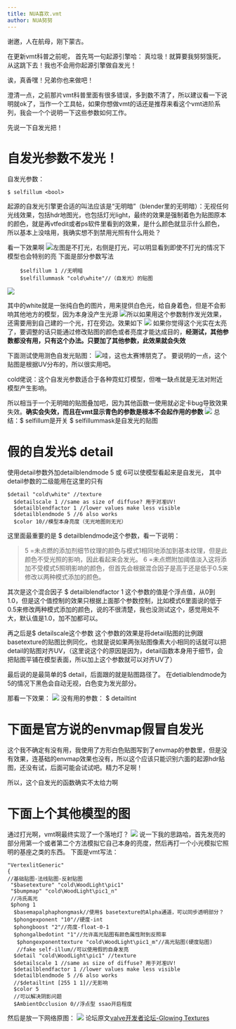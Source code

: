 ```yaml
---
title: NUA喜欢.vmt
author: NUA努努
---
```


谢邀，人在航母，刚下蒙古。

在更新vmt科普之前呢，
首先骂一句起源引擎哈：
真垃圾！就算要我努努饿死，从这跳下去！我也不会用你起源引擎做自发光！

诶，真香嘿！兄弟你也来做吧！

澄清一点，之前那片vmt科普里面有很多错误，多到数不清了，所以建议看一下说明就ok了，当作一个工具帖，如果你想做vmt的话还是推荐来看这个vmt进阶系列，我会一个个说明一下这些参数如何工作。

先说一下自发光把！

# 自发光参数不发光！

自发光参数：

```
$ selfillum <bool>
```

起源的自发光引擎更合适的叫法应该是“无明暗”（blender里的无明暗）：无视任何光线效果，包括hdr地图光，也包括灯光light，最终的效果是强制着色为贴图原本的颜色，就是再vtfedit或者ps软件里看到的效果，是什么颜色就显示什么颜色，所以基本上没啥用，我确实想不到禁用光照有什么用处？

看一下效果啊
![](https://img-blog.csdnimg.cn/20200321185416175.png?x-oss-process=image/watermark,type_ZmFuZ3poZW5naGVpdGk,shadow_10,text_aHR0cHM6Ly9ibG9nLmNzZG4ubmV0L3dlaXhpbl80NDU0Njg2NQ==,size_16,color_FFFFFF,t_70)左图是不打光，右侧是打光，可以明显看到即使不打光的情况下模型也会特别的亮
下面是部分参数写法

```
	$selfillum 1 //无明暗
 	$selfillummask "cold\white"//（自发光）的贴图
```

![](https://img-blog.csdnimg.cn/20200321185621121.png?x-oss-process=image/watermark,type_ZmFuZ3poZW5naGVpdGk,shadow_10,text_aHR0cHM6Ly9ibG9nLmNzZG4ubmV0L3dlaXhpbl80NDU0Njg2NQ==,size_16,color_FFFFFF,t_70)

其中的white就是一张纯白色的图片，用来提供白色光，给自身着色，但是不会影响其他地方的模型，因为本身没产生光源
![](https://img-blog.csdnimg.cn/20200321185933760.png?x-oss-process=image/watermark,type_ZmFuZ3poZW5naGVpdGk,shadow_10,text_aHR0cHM6Ly9ibG9nLmNzZG4ubmV0L3dlaXhpbl80NDU0Njg2NQ==,size_16,color_FFFFFF,t_70)所以如果用这个参数制作发光效果，还需要用到自己建的一个光，打在旁边。效果如下
![](https://img-blog.csdnimg.cn/20200321190140906.png?x-oss-process=image/watermark,type_ZmFuZ3poZW5naGVpdGk,shadow_10,text_aHR0cHM6Ly9ibG9nLmNzZG4ubmV0L3dlaXhpbl80NDU0Njg2NQ==,size_16,color_FFFFFF,t_70)
如果你觉得这个光实在太亮了，要调整的话只能通过修改贴图的颜色或者亮度才能达成目的，**经测试，其他参数都没有用，只有这个办法。只要加了其他参数，此效果就会失效**

下面测试使用测色自发光贴图：
![](https://img-blog.csdnimg.cn/20200321191724886.png?x-oss-process=image/watermark,type_ZmFuZ3poZW5naGVpdGk,shadow_10,text_aHR0cHM6Ly9ibG9nLmNzZG4ubmV0L3dlaXhpbl80NDU0Njg2NQ==,size_16,color_FFFFFF,t_70)哇，这也太赛博朋克了。
要说明的一点，这个贴图是根据UV分布的，所以很实用吧。

cold佬说：这个自发光参数适合于各种霓虹灯模型，但唯一缺点就是无法对附近模型产生影响。

所以相当于一个无明暗的贴图叠加吧，因为其他函数一使用就必定卡bug导致效果失效。**确实会失效，而且在vmt显示青色的参数是根本不会起作用的参数**
![](https://img-blog.csdnimg.cn/20200321192429226.png)
总结：$ selfillum是开关
$ selfillummask是自发光的贴图


# 假的自发光$ detail
使用detail参数外加detailblendmode 5 或 6可以使模型看起来是自发光，
其中detail参数的二级能用在这里的只有

```
$detail "cold\white" //texture
  $detailscale 1 //same as size of diffuse? 用于对准UV!
  $detailblendfactor 1 //lower values make less visible
  $detailblendmode 5 //6 also works
  $color 10//模型本身亮度（无光地图则无光）
```
这里面最重要的是 $ detailblendmode这个参数，看一下说明：

> 5 =未点燃的添加剂细节纹理的颜色与模式1相同地添加到基本纹理，但是此颜色不受光照的影响，因此看起来会发光。
6 =未点燃附加阈值淡入这将添加不受模式5照明影响的颜色，但首先会根据混合因子是高于还是低于0.5来修改以两种模式添加的颜色。

其次是这个混合因子 $ detailblendfactor 1
这个参数的值是个浮点值，从0到1.0，但是这个值控制的效果只根据上面那个参数控制，比如模式6里面说的低于0.5来修改两种模式添加的颜色，说的不很清楚，我也没测试这个，感觉用处不大，默认值是1.0，加不加都可以。

再之后是$ detailscale这个参数
这个参数的效果是将detail贴图的比例跟basetexture的贴图比例同化，也就是说如果两张贴图像素大小相同的话就可以把detail的贴图对齐UV，（这里说这个的原因是因为，detail函数本身用于细节，会把贴图平铺在模型表面，所以加上这个参数就可以对齐UV了）

最后说的是最简单的$ detail，后面跟的就是贴图路径了。
在detialblendmode为5的情况下黑色会自动无视，白色变为发光部分。


那看一下效果：
![](https://img-blog.csdnimg.cn/20200321193808310.png?x-oss-process=image/watermark,type_ZmFuZ3poZW5naGVpdGk,shadow_10,text_aHR0cHM6Ly9ibG9nLmNzZG4ubmV0L3dlaXhpbl80NDU0Njg2NQ==,size_16,color_FFFFFF,t_70)
没有用的参数： $ detailtint


# 下面是官方说的envmap假冒自发光
这个我不确定有没有用，我使用了方形白色贴图写到了envmap的参数里，但是没有效果，连基础的envmap效果也没有，所以这个应该只能识别六面的起源hdr贴图，还没有试，后面可能会试试吧。精力不足啊！



所以，这个自发光的函数确实不太给力啊

# 下面上个其他模型的图
通过打光啊，vmt啊最终实现了一个落地灯？
![](https://img-blog.csdnimg.cn/20200321195932936.png?x-oss-process=image/watermark,type_ZmFuZ3poZW5naGVpdGk,shadow_10,text_aHR0cHM6Ly9ibG9nLmNzZG4ubmV0L3dlaXhpbl80NDU0Njg2NQ==,size_16,color_FFFFFF,t_70)
说一下我的思路哈，首先发亮的部分用第一个或者第二个方法模拟它自己本身的亮度，然后再打一个小光模拟它照明的基座之类的东西。
下面是vmt写法：

```
"VertexlitGeneric"
{
//基础贴图-法线贴图-反射贴图
 "$basetexture" "cold\WoodLight\pic1"
 "$bumpmap" "cold\WoodLight\pic1_n"
 //冯氏高光
 $phong 1
  $basemapalphaphongmask//使用$ basetexture的Alpha通道，可以同步透明部分？
  $phongexponent "10"//硬度-int
  $phongboost "2"//亮度-float-0-1
  $phongalbedotint "1"//允许高光贴图有颜色属性附到反照率
   $phongexponenttexture "cold\WoodLight\pic1_m"//高光贴图(硬度贴图)
   //fake self-illum//可以使用假的自身发亮
  $detail "cold\WoodLight\pic1" //texture
  $detailscale 1 //same as size of diffuse? 用于对准UV!
  $detailblendfactor 1 //lower values make less visible
  $detailblendmode 5 //6 also works
  //$detailtint [255 1 1]//无影响
  $color 5
  //可以解决阴影问题
  $AmbientOcclusion 0//浮点型 ssao开启程度
```

然后是放一下网络原图：
![](https://img-blog.csdnimg.cn/20200321200505866.png?x-oss-process=image/watermark,type_ZmFuZ3poZW5naGVpdGk,shadow_10,text_aHR0cHM6Ly9ibG9nLmNzZG4ubmV0L3dlaXhpbl80NDU0Njg2NQ==,size_16,color_FFFFFF,t_70)
论坛原文[valve开发者论坛-Glowing Textures](https://developer.valvesoftware.com/wiki/Glowing_Textures#.24selfillum_textures)

